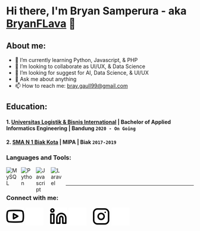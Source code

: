 # Hi there, I'm Bryan Samperura - aka [BryanFLava](https://www.youtube.com/channel/UCD6Ip1gtWc29_74Vfi2y0Lw) 👋
## About me:
- 🌱 I’m currently learning Python, Javascript, & PHP
- 👯 I’m looking to collaborate as UI/UX, & Data Science
- 🤔 I’m looking for suggest for AI, Data Science, & UI/UX
- 💬 Ask me about anything
- 📫 How to reach me: bray.gaull99@gmail.com

## Education:

#### 1. [Universitas Logistik & Bisnis International](https://www.ulbi.ac.id/) | Bachelor of Applied Informatics Engineering | Bandung `2020 - On Going`

#### 2. [SMA N 1 Biak Kota](https://sman1biak.sch.id/) | MIPA | Biak `2017-2019`


### Languages and Tools:

[<img align="left" alt="MySQL" width="30px" src="https://cdn.jsdelivr.net/gh/devicons/devicon/icons/mysql/mysql-original.svg" style="padding-right:10px;" />][webdev]
[<img align="left" alt="Python" width="30px" src="https://upload.wikimedia.org/wikipedia/commons/thumb/c/c3/Python-logo-notext.svg/110px-Python-logo-notext.svg.png?20100317150552" style="padding-right:10px;" />][webdev]
[<img align="left" alt="Javascript" width="30px" src="https://upload.wikimedia.org/wikipedia/commons/6/6a/JavaScript-logo.png" style="padding-right:10px;" />][webdev]
[<img align="left" alt="Laravel" width="30px" src="https://user-images.githubusercontent.com/1915268/67271462-31600380-f4d8-11e9-9143-18e197b26f48.png" style="padding-right:10px;" />][webdev]

<br />
<br />

---
### Connect with me:

[![website](./img/youtube-light.svg)](https://www.youtube.com/channel/UCD6Ip1gtWc29_74Vfi2y0Lw#gh-light-mode-only)
[![website](./img/youtube-dark.svg)](https://www.youtube.com/channel/UCD6Ip1gtWc29_74Vfi2y0Lw#gh-dark-mode-only)
&nbsp;&nbsp;
[![website](./img/linkedin-light.svg)](https://id.linkedin.com/in/bryan-samperura-6245a4218#gh-light-mode-only)
[![website](./img/linkedin-dark.svg)](https://id.linkedin.com/in/bryan-samperura-6245a4218#gh-dark-mode-only)
&nbsp;&nbsp;
[![website](./img/instagram-light.svg)](https://instagram.com/brynsmprr#gh-light-mode-only)
[![website](./img/instagram-dark.svg)](https://instagram.com/brynsmprr#gh-dark-mode-only)



[webdev]: https://github.com/BryanFlava/BryanFlava


